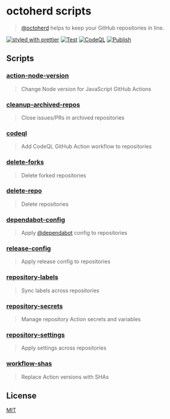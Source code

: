 # octoherd scripts

> [@octoherd](https://github.com/octoherd/) helps to keep your GitHub repositories in line.

[![styled with prettier](https://img.shields.io/badge/styled_with-prettier-ff69b4.svg)](https://github.com/prettier/prettier) [![Test](https://github.com/stoe/octoherd-scripts/workflows/Test/badge.svg)](https://github.com/stoe/octoherd-scripts/actions/workflows/test.yml) [![CodeQL](https://github.com/stoe/octoherd-scripts/actions/workflows/codeql.yml/badge.svg)](https://github.com/stoe/octoherd-scripts/actions/workflows/codeql.yml) [![Publish](https://github.com/stoe/octoherd-scripts/actions/workflows/publish.yml/badge.svg)](https://github.com/stoe/octoherd-scripts/actions/workflows/publish.yml)

## Scripts

### [action-node-version](scripts/action-node-version)

> Change Node version for JavaScript GitHub Actions

### [cleanup-archived-repos](scripts/cleanup-archived-repos)

> Close issues/PRs in archived repositories

### [codeql](scripts/codeql)

> Add CodeQL GitHub Action workflow to repositories

### [delete-forks](scripts/delete-forks)

> Delete forked repositories

### [delete-repo](scripts/delete-repo)

> Delete repositories

### [dependabot-config](scripts/dependabot-config)

> Apply [@dependabot](https://github.com/dependabot) config to repositories

### [release-config](scripts/release-config)

> Apply release config to repositories

### [repository-labels](scripts/repository-labels)

> Sync labels across repositories

### [repository-secrets](scripts/repository-secrets)

> Manage repository Action secrets and variables

### [repository-settings](scripts/repository-settings)

> Apply settings across repositories

### [workflow-shas](scripts/workflow-shas)

> Replace Action versions with SHAs

## License

[MIT](license)
